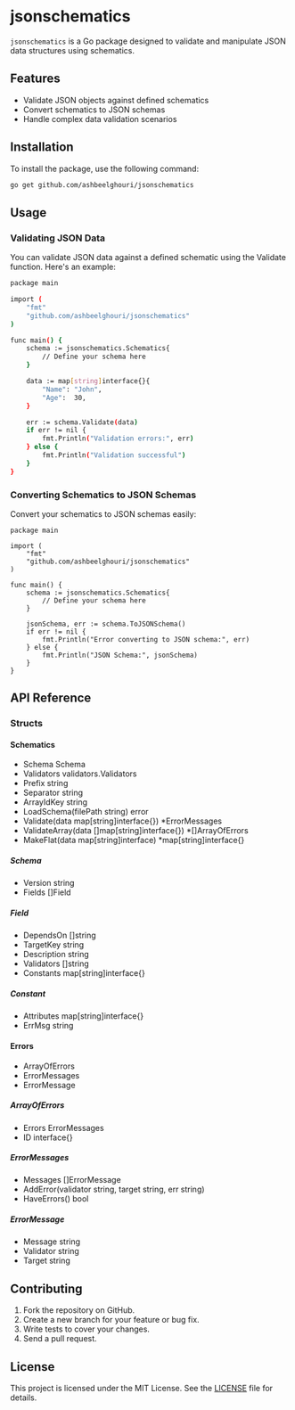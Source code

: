 # jsonschematics

`jsonschematics` is a Go package designed to validate and manipulate JSON data structures using schematics.

## Features

- Validate JSON objects against defined schematics
- Convert schematics to JSON schemas
- Handle complex data validation scenarios

## Installation

To install the package, use the following command:

```sh
go get github.com/ashbeelghouri/jsonschematics
```

## Usage

### Validating JSON Data
You can validate JSON data against a defined schematic using the Validate function. Here's an example:

```sh
package main

import (
    "fmt"
    "github.com/ashbeelghouri/jsonschematics"
)

func main() {
    schema := jsonschematics.Schematics{
        // Define your schema here
    }

    data := map[string]interface{}{
        "Name": "John",
        "Age":  30,
    }

    err := schema.Validate(data)
    if err != nil {
        fmt.Println("Validation errors:", err)
    } else {
        fmt.Println("Validation successful")
    }
}
```

### Converting Schematics to JSON Schemas
Convert your schematics to JSON schemas easily:

```
package main

import (
    "fmt"
    "github.com/ashbeelghouri/jsonschematics"
)

func main() {
    schema := jsonschematics.Schematics{
        // Define your schema here
    }

    jsonSchema, err := schema.ToJSONSchema()
    if err != nil {
        fmt.Println("Error converting to JSON schema:", err)
    } else {
        fmt.Println("JSON Schema:", jsonSchema)
    }
}
```

## API Reference
### Structs

#### Schematics
- Schema                                       Schema
- Validators                                   validators.Validators
- Prefix                                       string
- Separator                                    string
- ArrayIdKey                                   string
- LoadSchema(filePath string)                  error
- Validate(data map[string]interface{})        *ErrorMessages
- ValidateArray(data []map[string]interface{}) *[]ArrayOfErrors
- MakeFlat(data map[string]interface)          *map[string]interface{}

##### Schema
- Version string
- Fields []Field

##### Field
- DependsOn   []string
- TargetKey   string
- Description string
- Validators  []string
- Constants   map[string]interface{}

##### Constant
- Attributes map[string]interface{}
- ErrMsg     string

#### Errors
- ArrayOfErrors
- ErrorMessages
- ErrorMessage

##### ArrayOfErrors
- Errors ErrorMessages
- ID     interface{}

##### ErrorMessages
- Messages                                                 []ErrorMessage
- AddError(validator string, target string, err string)
- HaveErrors()                                             bool

##### ErrorMessage
- Message   string
- Validator string
- Target    string


## Contributing
1. Fork the repository on GitHub.
2. Create a new branch for your feature or bug fix.
3. Write tests to cover your changes.
4. Send a pull request.

## License
This project is licensed under the MIT License. See the [LICENSE](https://github.com/ashbeelghouri/jsonschematics/blob/master/LICENSE) file for details.
